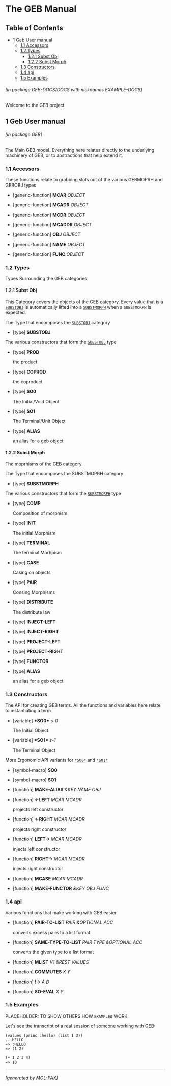 <a id="x-28GEB-DOCS-2FDOCS-3A-40INDEX-20MGL-PAX-3ASECTION-29"></a>
# The GEB Manual

## Table of Contents

- [1 Geb User manual][c1fb]
    - [1.1 Accessors][b26a]
    - [1.2 Types][49e9]
        - [1.2.1 Subst Obj][ca6e]
        - [1.2.2 Subst Morph][ffb7]
    - [1.3 Constructors][0c5c]
    - [1.4 api][6228]
    - [1.5 Examples][a17b]

###### \[in package GEB-DOCS/DOCS with nicknames EXAMPLE-DOCS\]
Welcome to the GEB project

<a id="x-28GEB-3A-40GEB-20MGL-PAX-3ASECTION-29"></a>
## 1 Geb User manual

###### \[in package GEB\]
The Main GEB model. Everything here relates directly to the
underlying machinery of GEB, or to abstractions that help extend
it.

<a id="x-28GEB-3A-40GEB-ACCESSORS-20MGL-PAX-3ASECTION-29"></a>
### 1.1 Accessors

These functions relate to grabbing slots out of the various GEBMOPRH and GEBOBJ types

<a id="x-28GEB-3AMCAR-20GENERIC-FUNCTION-29"></a>
- [generic-function] **MCAR** *OBJECT*

<a id="x-28GEB-3AMCADR-20GENERIC-FUNCTION-29"></a>
- [generic-function] **MCADR** *OBJECT*

<a id="x-28GEB-3AMCDR-20GENERIC-FUNCTION-29"></a>
- [generic-function] **MCDR** *OBJECT*

<a id="x-28GEB-3AMCADDR-20GENERIC-FUNCTION-29"></a>
- [generic-function] **MCADDR** *OBJECT*

<a id="x-28GEB-3AOBJ-20GENERIC-FUNCTION-29"></a>
- [generic-function] **OBJ** *OBJECT*

<a id="x-28GEB-3ANAME-20GENERIC-FUNCTION-29"></a>
- [generic-function] **NAME** *OBJECT*

<a id="x-28GEB-3AFUNC-20GENERIC-FUNCTION-29"></a>
- [generic-function] **FUNC** *OBJECT*

<a id="x-28GEB-3A-40GEB-TYPES-20MGL-PAX-3ASECTION-29"></a>
### 1.2 Types

Types Surrounding the GEB categories

<a id="x-28GEB-3A-40GEB-SUBSTMU-20MGL-PAX-3ASECTION-29"></a>
#### 1.2.1 Subst Obj

This Category covers the objects of the GEB category. Every value
that is a [`SUBSTOBJ`][718e] is automatically lifted into a [`SUBSTMORPH`][e5d9] when a
`SUBSTMORPH` is expected.

The Type that encomposes the [`SUBSTOBJ`][718e] category

<a id="x-28GEB-3ASUBSTOBJ-20TYPE-29"></a>
- [type] **SUBSTOBJ**

The various constructors that form the [`SUBSTOBJ`][718e] type

<a id="x-28GEB-3APROD-20TYPE-29"></a>
- [type] **PROD**

    the product

<a id="x-28GEB-3ACOPROD-20TYPE-29"></a>
- [type] **COPROD**

    the coproduct

<a id="x-28GEB-3ASO0-20TYPE-29"></a>
- [type] **SO0**

    The Initial/Void Object

<a id="x-28GEB-3ASO1-20TYPE-29"></a>
- [type] **SO1**

    The Terminal/Unit Object

<a id="x-28GEB-3AALIAS-20TYPE-29"></a>
- [type] **ALIAS**

    an alias for a geb object

<a id="x-28GEB-3A-40GEB-SUBSTMORPH-20MGL-PAX-3ASECTION-29"></a>
#### 1.2.2 Subst Morph

The moprhisms of the GEB category.

The Type that encomposes the SUBSTMOPRH category

<a id="x-28GEB-3ASUBSTMORPH-20TYPE-29"></a>
- [type] **SUBSTMORPH**

The various constructors that form the [`SUBSTMORPH`][e5d9] type

<a id="x-28GEB-3ACOMP-20TYPE-29"></a>
- [type] **COMP**

    Composition of morphism

<a id="x-28GEB-3AINIT-20TYPE-29"></a>
- [type] **INIT**

    The initial Morphism

<a id="x-28GEB-3ATERMINAL-20TYPE-29"></a>
- [type] **TERMINAL**

    The terminal Morhpism

<a id="x-28GEB-3ACASE-20TYPE-29"></a>
- [type] **CASE**

    Casing on objects

<a id="x-28GEB-3APAIR-20TYPE-29"></a>
- [type] **PAIR**

    Consing Morphisms

<a id="x-28GEB-3ADISTRIBUTE-20TYPE-29"></a>
- [type] **DISTRIBUTE**

    The distribute law

<a id="x-28GEB-3AINJECT-LEFT-20TYPE-29"></a>
- [type] **INJECT-LEFT**

<a id="x-28GEB-3AINJECT-RIGHT-20TYPE-29"></a>
- [type] **INJECT-RIGHT**

<a id="x-28GEB-3APROJECT-LEFT-20TYPE-29"></a>
- [type] **PROJECT-LEFT**

<a id="x-28GEB-3APROJECT-RIGHT-20TYPE-29"></a>
- [type] **PROJECT-RIGHT**

<a id="x-28GEB-3AFUNCTOR-20TYPE-29"></a>
- [type] **FUNCTOR**

<a id="x-28GEB-3AALIAS-20TYPE-29"></a>
- [type] **ALIAS**

    an alias for a geb object

<a id="x-28GEB-3A-40GEB-CONSTRUCTORS-20MGL-PAX-3ASECTION-29"></a>
### 1.3 Constructors

The API for creating GEB terms. All the functions and variables
here relate to instantiating a term

<a id="x-28GEB-3A-2ASO0-2A-20VARIABLE-29"></a>
- [variable] **\*SO0\*** *s-0*

    The Initial Object

<a id="x-28GEB-3A-2ASO1-2A-20VARIABLE-29"></a>
- [variable] **\*SO1\*** *s-1*

    The Terminal Object

More Ergonomic API variants for [`*SO0*`][9f7a] and [`*SO1*`][6380]

<a id="x-28GEB-3ASO0-20MGL-PAX-3ASYMBOL-MACRO-29"></a>
- [symbol-macro] **SO0**

<a id="x-28GEB-3ASO1-20MGL-PAX-3ASYMBOL-MACRO-29"></a>
- [symbol-macro] **SO1**

<a id="x-28GEB-3AMAKE-ALIAS-20FUNCTION-29"></a>
- [function] **MAKE-ALIAS** *&KEY NAME OBJ*

<a id="x-28GEB-3A-3C-LEFT-20FUNCTION-29"></a>
- [function] **\<-LEFT** *MCAR MCADR*

    projects left constructor

<a id="x-28GEB-3A-3C-RIGHT-20FUNCTION-29"></a>
- [function] **\<-RIGHT** *MCAR MCADR*

    projects right constructor

<a id="x-28GEB-3ALEFT--3E-20FUNCTION-29"></a>
- [function] **LEFT-\>** *MCAR MCADR*

    injects left constructor

<a id="x-28GEB-3ARIGHT--3E-20FUNCTION-29"></a>
- [function] **RIGHT-\>** *MCAR MCADR*

    injects right constructor

<a id="x-28GEB-3AMCASE-20FUNCTION-29"></a>
- [function] **MCASE** *MCAR MCADR*

<a id="x-28GEB-3AMAKE-FUNCTOR-20FUNCTION-29"></a>
- [function] **MAKE-FUNCTOR** *&KEY OBJ FUNC*

<a id="x-28GEB-3A-40GEB-API-20MGL-PAX-3ASECTION-29"></a>
### 1.4 api

Various functions that make working with GEB easier

<a id="x-28GEB-3APAIR-TO-LIST-20FUNCTION-29"></a>
- [function] **PAIR-TO-LIST** *PAIR &OPTIONAL ACC*

    converts excess pairs to a list format

<a id="x-28GEB-3ASAME-TYPE-TO-LIST-20FUNCTION-29"></a>
- [function] **SAME-TYPE-TO-LIST** *PAIR TYPE &OPTIONAL ACC*

    converts the given type to a list format

<a id="x-28GEB-3AMLIST-20FUNCTION-29"></a>
- [function] **MLIST** *V1 &REST VALUES*

<a id="x-28GEB-3ACOMMUTES-20FUNCTION-29"></a>
- [function] **COMMUTES** *X Y*

<a id="x-28GEB-3A-21--3E-20FUNCTION-29"></a>
- [function] **!-\>** *A B*

<a id="x-28GEB-3ASO-EVAL-20FUNCTION-29"></a>
- [function] **SO-EVAL** *X Y*

<a id="x-28GEB-3A-40GEB-EXAMPLES-20MGL-PAX-3ASECTION-29"></a>
### 1.5 Examples

PLACEHOLDER: TO SHOW OTHERS HOW `EXAMPLE`s WORK

Let's see the transcript of a real session of someone working
with GEB:

```common-lisp
(values (princ :hello) (list 1 2))
.. HELLO
=> :HELLO
=> (1 2)

(+ 1 2 3 4)
=> 10
```


  [0c5c]: #x-28GEB-3A-40GEB-CONSTRUCTORS-20MGL-PAX-3ASECTION-29 "Constructors"
  [49e9]: #x-28GEB-3A-40GEB-TYPES-20MGL-PAX-3ASECTION-29 "Types"
  [6228]: #x-28GEB-3A-40GEB-API-20MGL-PAX-3ASECTION-29 "api"
  [6380]: #x-28GEB-3A-2ASO1-2A-20VARIABLE-29 "GEB:*SO1* VARIABLE"
  [718e]: #x-28GEB-3ASUBSTOBJ-20TYPE-29 "GEB:SUBSTOBJ TYPE"
  [9f7a]: #x-28GEB-3A-2ASO0-2A-20VARIABLE-29 "GEB:*SO0* VARIABLE"
  [a17b]: #x-28GEB-3A-40GEB-EXAMPLES-20MGL-PAX-3ASECTION-29 "Examples"
  [b26a]: #x-28GEB-3A-40GEB-ACCESSORS-20MGL-PAX-3ASECTION-29 "Accessors"
  [c1fb]: #x-28GEB-3A-40GEB-20MGL-PAX-3ASECTION-29 "Geb User manual"
  [ca6e]: #x-28GEB-3A-40GEB-SUBSTMU-20MGL-PAX-3ASECTION-29 "Subst Obj"
  [e5d9]: #x-28GEB-3ASUBSTMORPH-20TYPE-29 "GEB:SUBSTMORPH TYPE"
  [ffb7]: #x-28GEB-3A-40GEB-SUBSTMORPH-20MGL-PAX-3ASECTION-29 "Subst Morph"

* * *
###### \[generated by [MGL-PAX](https://github.com/melisgl/mgl-pax)\]
